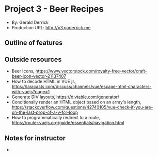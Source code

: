 # Project 3 - Beer Recipes
+ By: Gerald Derrick
+ Production URL: <http://p3.gaderrick.me>

## Outline of features

## Outside resources
+ Beer Icons, https://www.vectorstock.com/royalty-free-vector/craft-beer-icon-vector-21137407
+ How to decode HTML in VUE js, https://laracasts.com/discuss/channels/vue/escape-html-characters-with-vuejs?page=1
+ Generate DIV layouts, https://divtable.com/generator/
+ Conditionally render an HTML object based on an array's length, https://stackoverflow.com/questions/42740105/vue-check-if-you-are-on-the-last-prop-of-a-v-for-loop
+ How to programmatically redirect to a route, https://router.vuejs.org/guide/essentials/navigation.html

## Notes for instructor
+ 